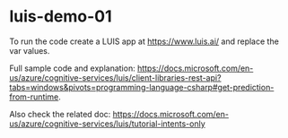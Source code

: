 # luis-demo-01

To run the code create a LUIS app at https://www.luis.ai/ and replace the var values. 

Full sample code and explanation: https://docs.microsoft.com/en-us/azure/cognitive-services/luis/client-libraries-rest-api?tabs=windows&pivots=programming-language-csharp#get-prediction-from-runtime. 


Also check the related doc: https://docs.microsoft.com/en-us/azure/cognitive-services/luis/tutorial-intents-only
